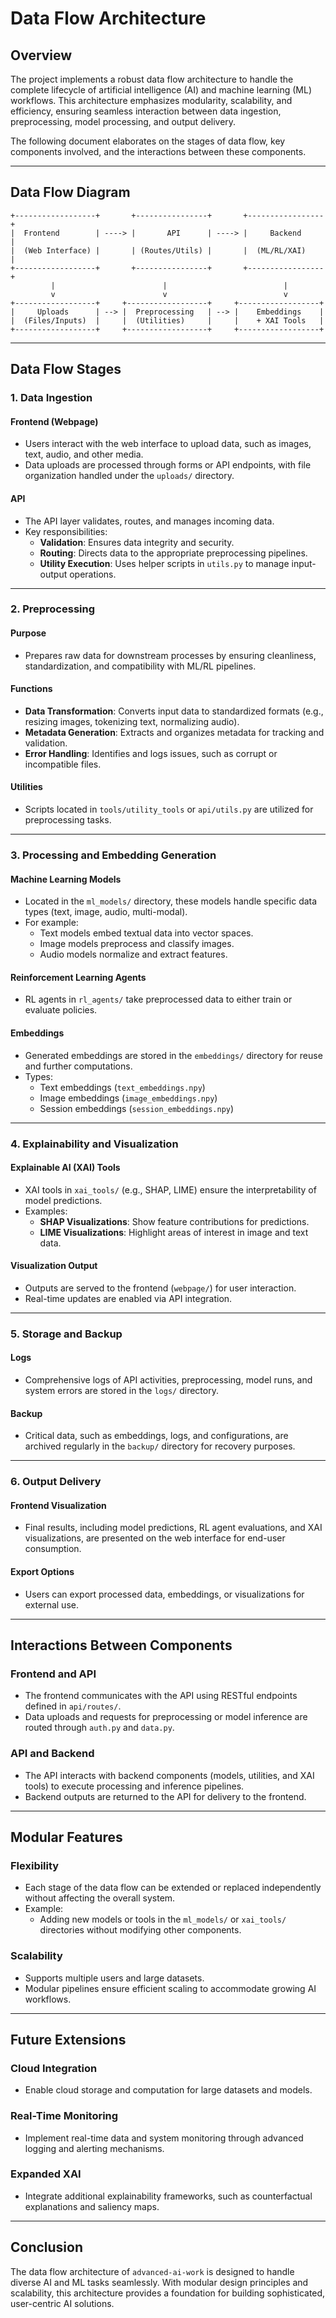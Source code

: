 # Data Flow Architecture

## Overview

The  project implements a robust data flow architecture to handle the complete lifecycle of artificial intelligence (AI) and machine learning (ML) workflows. This architecture emphasizes modularity, scalability, and efficiency, ensuring seamless interaction between data ingestion, preprocessing, model processing, and output delivery.

The following document elaborates on the stages of data flow, key components involved, and the interactions between these components.

---

## Data Flow Diagram

```
+------------------+       +----------------+       +-----------------+
|  Frontend        | ----> |       API      | ----> |     Backend     |
|  (Web Interface) |       | (Routes/Utils) |       |  (ML/RL/XAI)    |
+------------------+       +----------------+       +-----------------+
         |                        |                          |
         v                        v                          v
+------------------+     +------------------+     +------------------+
|     Uploads      | --> |  Preprocessing   | --> |    Embeddings    |
|  (Files/Inputs)  |     |  (Utilities)     |     |    + XAI Tools   |
+------------------+     +------------------+     +------------------+
```

---

## Data Flow Stages

### 1. **Data Ingestion**

#### **Frontend (Webpage)**

- Users interact with the web interface to upload data, such as images, text, audio, and other media.
- Data uploads are processed through forms or API endpoints, with file organization handled under the `uploads/` directory.

#### **API**

- The API layer validates, routes, and manages incoming data.
- Key responsibilities:
  - **Validation**: Ensures data integrity and security.
  - **Routing**: Directs data to the appropriate preprocessing pipelines.
  - **Utility Execution**: Uses helper scripts in `utils.py` to manage input-output operations.

---

### 2. **Preprocessing**

#### **Purpose**

- Prepares raw data for downstream processes by ensuring cleanliness, standardization, and compatibility with ML/RL pipelines.

#### **Functions**

- **Data Transformation**: Converts input data to standardized formats (e.g., resizing images, tokenizing text, normalizing audio).
- **Metadata Generation**: Extracts and organizes metadata for tracking and validation.
- **Error Handling**: Identifies and logs issues, such as corrupt or incompatible files.

#### **Utilities**

- Scripts located in `tools/utility_tools` or `api/utils.py` are utilized for preprocessing tasks.

---

### 3. **Processing and Embedding Generation**

#### **Machine Learning Models**

- Located in the `ml_models/` directory, these models handle specific data types (text, image, audio, multi-modal).
- For example:
  - Text models embed textual data into vector spaces.
  - Image models preprocess and classify images.
  - Audio models normalize and extract features.

#### **Reinforcement Learning Agents**

- RL agents in `rl_agents/` take preprocessed data to either train or evaluate policies.

#### **Embeddings**

- Generated embeddings are stored in the `embeddings/` directory for reuse and further computations.
- Types:
  - Text embeddings (`text_embeddings.npy`)
  - Image embeddings (`image_embeddings.npy`)
  - Session embeddings (`session_embeddings.npy`)

---

### 4. **Explainability and Visualization**

#### **Explainable AI (XAI) Tools**

- XAI tools in `xai_tools/` (e.g., SHAP, LIME) ensure the interpretability of model predictions.
- Examples:
  - **SHAP Visualizations**: Show feature contributions for predictions.
  - **LIME Visualizations**: Highlight areas of interest in image and text data.

#### **Visualization Output**

- Outputs are served to the frontend (`webpage/`) for user interaction.
- Real-time updates are enabled via API integration.

---

### 5. **Storage and Backup**

#### **Logs**

- Comprehensive logs of API activities, preprocessing, model runs, and system errors are stored in the `logs/` directory.

#### **Backup**

- Critical data, such as embeddings, logs, and configurations, are archived regularly in the `backup/` directory for recovery purposes.

---

### 6. **Output Delivery**

#### **Frontend Visualization**

- Final results, including model predictions, RL agent evaluations, and XAI visualizations, are presented on the web interface for end-user consumption.

#### **Export Options**

- Users can export processed data, embeddings, or visualizations for external use.

---

## Interactions Between Components

### **Frontend and API**

- The frontend communicates with the API using RESTful endpoints defined in `api/routes/`.
- Data uploads and requests for preprocessing or model inference are routed through `auth.py` and `data.py`.

### **API and Backend**

- The API interacts with backend components (models, utilities, and XAI tools) to execute processing and inference pipelines.
- Backend outputs are returned to the API for delivery to the frontend.

---

## Modular Features

### **Flexibility**

- Each stage of the data flow can be extended or replaced independently without affecting the overall system.
- Example:
  - Adding new models or tools in the `ml_models/` or `xai_tools/` directories without modifying other components.

### **Scalability**

- Supports multiple users and large datasets.
- Modular pipelines ensure efficient scaling to accommodate growing AI workflows.

---

## Future Extensions

### **Cloud Integration**

- Enable cloud storage and computation for large datasets and models.

### **Real-Time Monitoring**

- Implement real-time data and system monitoring through advanced logging and alerting mechanisms.

### **Expanded XAI**

- Integrate additional explainability frameworks, such as counterfactual explanations and saliency maps.

---

## Conclusion

The data flow architecture of `advanced-ai-work` is designed to handle diverse AI and ML tasks seamlessly. With modular design principles and scalability, this architecture provides a foundation for building sophisticated, user-centric AI solutions.
